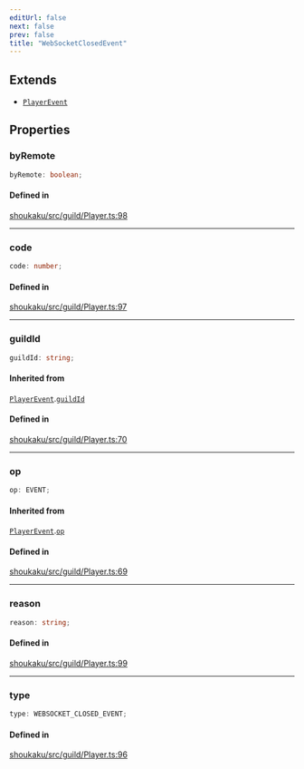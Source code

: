```yaml
---
editUrl: false
next: false
prev: false
title: "WebSocketClosedEvent"
---
```


## Extends

- [`PlayerEvent`](/api/interfaces/playerevent/)

## Properties

<a id="byremote" name="byremote"></a>

### byRemote

```ts
byRemote: boolean;
```

#### Defined in

[shoukaku/src/guild/Player.ts:98](https://github.com/shipgirlproject/shoukaku/blob/049b5dc536f3b28e41c5423a707d8a02ac9377a7/src/guild/Player.ts#L98)

***

<a id="code" name="code"></a>

### code

```ts
code: number;
```

#### Defined in

[shoukaku/src/guild/Player.ts:97](https://github.com/shipgirlproject/shoukaku/blob/049b5dc536f3b28e41c5423a707d8a02ac9377a7/src/guild/Player.ts#L97)

***

<a id="guildid" name="guildid"></a>

### guildId

```ts
guildId: string;
```

#### Inherited from

[`PlayerEvent`](/api/interfaces/playerevent/).[`guildId`](/api/interfaces/playerevent/#guildid)

#### Defined in

[shoukaku/src/guild/Player.ts:70](https://github.com/shipgirlproject/shoukaku/blob/049b5dc536f3b28e41c5423a707d8a02ac9377a7/src/guild/Player.ts#L70)

***

<a id="op" name="op"></a>

### op

```ts
op: EVENT;
```

#### Inherited from

[`PlayerEvent`](/api/interfaces/playerevent/).[`op`](/api/interfaces/playerevent/#op)

#### Defined in

[shoukaku/src/guild/Player.ts:69](https://github.com/shipgirlproject/shoukaku/blob/049b5dc536f3b28e41c5423a707d8a02ac9377a7/src/guild/Player.ts#L69)

***

<a id="reason" name="reason"></a>

### reason

```ts
reason: string;
```

#### Defined in

[shoukaku/src/guild/Player.ts:99](https://github.com/shipgirlproject/shoukaku/blob/049b5dc536f3b28e41c5423a707d8a02ac9377a7/src/guild/Player.ts#L99)

***

<a id="type" name="type"></a>

### type

```ts
type: WEBSOCKET_CLOSED_EVENT;
```

#### Defined in

[shoukaku/src/guild/Player.ts:96](https://github.com/shipgirlproject/shoukaku/blob/049b5dc536f3b28e41c5423a707d8a02ac9377a7/src/guild/Player.ts#L96)
